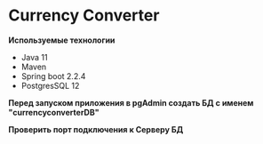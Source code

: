 # Currency Converter

**Используемые технологии**

- Java 11
- Maven
- Spring boot 2.2.4
- PostgresSQL 12

**Перед запуском приложения в pgAdmin создать БД с именем "currencyconverterDB"**

**Проверить порт подключения к Серверу БД**